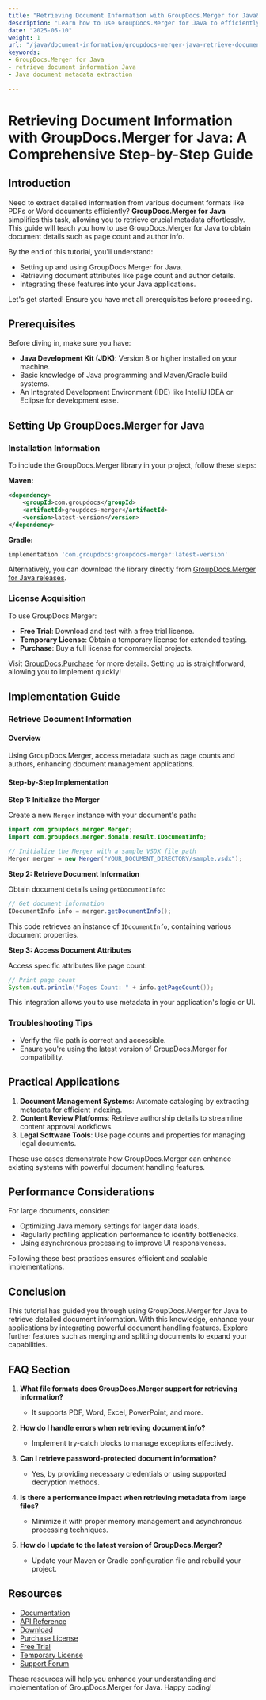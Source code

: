 ```yaml
---
title: "Retrieving Document Information with GroupDocs.Merger for Java&#58; Step-by-Step Guide"
description: "Learn how to use GroupDocs.Merger for Java to efficiently retrieve document metadata, including page count and author details. Enhance your Java applications today!"
date: "2025-05-10"
weight: 1
url: "/java/document-information/groupdocs-merger-java-retrieve-document-info-guide/"
keywords:
- GroupDocs.Merger for Java
- retrieve document information Java
- Java document metadata extraction

---
```



# Retrieving Document Information with GroupDocs.Merger for Java: A Comprehensive Step-by-Step Guide

## Introduction

Need to extract detailed information from various document formats like PDFs or Word documents efficiently? **GroupDocs.Merger for Java** simplifies this task, allowing you to retrieve crucial metadata effortlessly. This guide will teach you how to use GroupDocs.Merger for Java to obtain document details such as page count and author info.

By the end of this tutorial, you'll understand:
- Setting up and using GroupDocs.Merger for Java.
- Retrieving document attributes like page count and author details.
- Integrating these features into your Java applications.

Let's get started! Ensure you have met all prerequisites before proceeding.

## Prerequisites

Before diving in, make sure you have:
- **Java Development Kit (JDK)**: Version 8 or higher installed on your machine.
- Basic knowledge of Java programming and Maven/Gradle build systems.
- An Integrated Development Environment (IDE) like IntelliJ IDEA or Eclipse for development ease.

## Setting Up GroupDocs.Merger for Java

### Installation Information

To include the GroupDocs.Merger library in your project, follow these steps:

**Maven:**

```xml
<dependency>
    <groupId>com.groupdocs</groupId>
    <artifactId>groupdocs-merger</artifactId>
    <version>latest-version</version>
</dependency>
```

**Gradle:**

```gradle
implementation 'com.groupdocs:groupdocs-merger:latest-version'
```

Alternatively, you can download the library directly from [GroupDocs.Merger for Java releases](https://releases.groupdocs.com/merger/java/).

### License Acquisition

To use GroupDocs.Merger:
- **Free Trial**: Download and test with a free trial license.
- **Temporary License**: Obtain a temporary license for extended testing.
- **Purchase**: Buy a full license for commercial projects.

Visit [GroupDocs.Purchase](https://purchase.groupdocs.com/buy) for more details. Setting up is straightforward, allowing you to implement quickly!

## Implementation Guide

### Retrieve Document Information

#### Overview

Using GroupDocs.Merger, access metadata such as page counts and authors, enhancing document management applications.

#### Step-by-Step Implementation

**Step 1: Initialize the Merger**

Create a new `Merger` instance with your document's path:

```java
import com.groupdocs.merger.Merger;
import com.groupdocs.merger.domain.result.IDocumentInfo;

// Initialize the Merger with a sample VSDX file path
Merger merger = new Merger("YOUR_DOCUMENT_DIRECTORY/sample.vsdx");
```

**Step 2: Retrieve Document Information**

Obtain document details using `getDocumentInfo`:

```java
// Get document information
IDocumentInfo info = merger.getDocumentInfo();
```

This code retrieves an instance of `IDocumentInfo`, containing various document properties.

**Step 3: Access Document Attributes**

Access specific attributes like page count:

```java
// Print page count
System.out.println("Pages Count: " + info.getPageCount());
```

This integration allows you to use metadata in your application's logic or UI.

### Troubleshooting Tips

- Verify the file path is correct and accessible.
- Ensure you're using the latest version of GroupDocs.Merger for compatibility.

## Practical Applications

1. **Document Management Systems**: Automate cataloging by extracting metadata for efficient indexing.
2. **Content Review Platforms**: Retrieve authorship details to streamline content approval workflows.
3. **Legal Software Tools**: Use page counts and properties for managing legal documents.

These use cases demonstrate how GroupDocs.Merger can enhance existing systems with powerful document handling features.

## Performance Considerations

For large documents, consider:
- Optimizing Java memory settings for larger data loads.
- Regularly profiling application performance to identify bottlenecks.
- Using asynchronous processing to improve UI responsiveness.

Following these best practices ensures efficient and scalable implementations.

## Conclusion

This tutorial has guided you through using GroupDocs.Merger for Java to retrieve detailed document information. With this knowledge, enhance your applications by integrating powerful document handling features. Explore further features such as merging and splitting documents to expand your capabilities.

## FAQ Section

1. **What file formats does GroupDocs.Merger support for retrieving information?**
   - It supports PDF, Word, Excel, PowerPoint, and more.

2. **How do I handle errors when retrieving document info?**
   - Implement try-catch blocks to manage exceptions effectively.

3. **Can I retrieve password-protected document information?**
   - Yes, by providing necessary credentials or using supported decryption methods.

4. **Is there a performance impact when retrieving metadata from large files?**
   - Minimize it with proper memory management and asynchronous processing techniques.

5. **How do I update to the latest version of GroupDocs.Merger?**
   - Update your Maven or Gradle configuration file and rebuild your project.

## Resources

- [Documentation](https://docs.groupdocs.com/merger/java/)
- [API Reference](https://reference.groupdocs.com/merger/java/)
- [Download](https://releases.groupdocs.com/merger/java/)
- [Purchase License](https://purchase.groupdocs.com/buy)
- [Free Trial](https://releases.groupdocs.com/merger/java/)
- [Temporary License](https://purchase.groupdocs.com/temporary-license/)
- [Support Forum](https://forum.groupdocs.com/c/merger/)

These resources will help you enhance your understanding and implementation of GroupDocs.Merger for Java. Happy coding!

